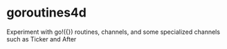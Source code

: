 goroutines4d
============

Experiment with go!({}) routines,  channels, and some specialized channels such as Ticker and After
